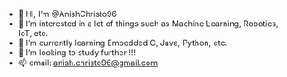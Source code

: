 - 👋 Hi, I’m @AnishChristo96
- 👀 I’m interested in a lot of things such as Machine Learning, Robotics, IoT, etc. 
- 🌱 I’m currently learning Embedded C, Java, Python, etc.
- 💞️ I’m looking to study further !!!
- 📫 email: anish.christo96@gmail.com
<!---
AnishChristo96/AnishChristo96 is a ✨ special ✨ repository. Witness MEEE !!!
--->
